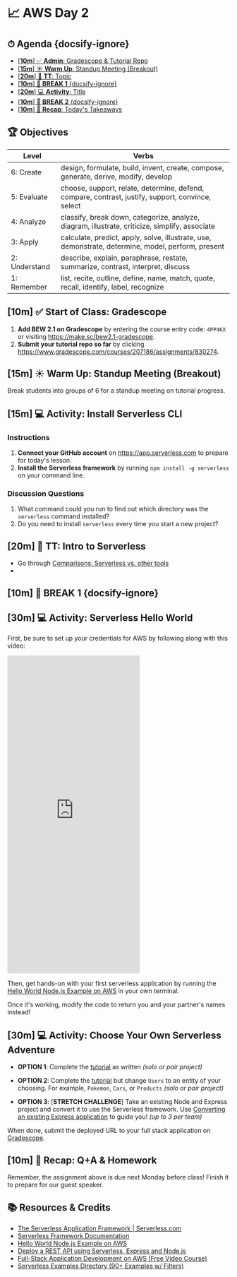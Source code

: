 <!-- Run this slideshow via the following command: reveal-md README.md -w -->
<!-- .slide: data-background="./../Slides/images/header.svg" data-background-repeat="none" data-background-size="40% 40%" data-background-position="center 10%" class="header" -->
# 📈 AWS Day 2

<!-- > -->

<!-- omit in toc -->
## ⏱ Agenda {docsify-ignore}

- [[**10m**] ✅ **Admin**: Gradescope & Tutorial Repo](#10m-%e2%9c%85-admin-gradescope--tutorial-repo)
- [[**15m**] ☀️ **Warm Up**: Standup Meeting (Breakout)](#15m-%e2%98%80%ef%b8%8f-warm-up-standup-meeting-breakout)
- [[**20m**] 💬 **TT**: Topic](#20m-%f0%9f%92%ac-tt-topic)
- [[**10m**] 🌴 **BREAK 1** {docsify-ignore}](#10m-%f0%9f%8c%b4-break-1-docsify-ignore)
- [[**20m**] 💻 **Activity**: Title](#20m-%f0%9f%92%bb-activity-title)
- [[**10m**] 🌴 **BREAK 2** {docsify-ignore}](#10m-%f0%9f%8c%b4-break-2-docsify-ignore)
- [[**10m**] 🔄 **Recap**: Today's Takeaways](#10m-%f0%9f%94%84-recap-todays-takeaways)

<!-- > -->

<!-- omit in toc -->
## 🏆 Objectives

|   Level   | Verbs |
| --------- | ----- |
| 6: Create | design, formulate, build, invent, create, compose, generate, derive, modify, develop |
| 5: Evaluate | choose, support, relate, determine, defend, compare, contrast, justify, support, convince, select |
| 4: Analyze | classify, break down, categorize, analyze, diagram, illustrate, criticize, simplify, associate |
| 3: Apply | calculate, predict, apply, solve, illustrate, use, demonstrate, determine, model, perform, present |
| 2: Understand | describe, explain, paraphrase, restate, summarize, contrast, interpret, discuss |
| 1: Remember | list, recite, outline, define, name, match, quote, recall, identify, label, recognize |

<!-- > -->

## [**10m**] ✅ **Start of Class**: Gradescope

1. **Add BEW 2.1 on Gradescope** by entering the course entry code: `4PP4KX` or visiting <https://make.sc/bew2.1-gradescope>.
1. **Submit your tutorial repo so far** by clicking <https://www.gradescope.com/courses/207186/assignments/830274>.

<!-- > -->

## [**15m**] ☀️ **Warm Up**: Standup Meeting (Breakout)

Break students into groups of 6 for a standup meeting on tutorial progress.

<!-- > -->

## [**15m**] 💻 **Activity**: Install Serverless CLI

### Instructions

1. **Connect your GitHub account** on <https://app.serverless.com> to prepare for today's lesson.
1. **Install the Serverless framework** by running `npm install -g serverless` on your command line.

### Discussion Questions

1. What command could you run to find out which directory was the `serverless` command installed?
1. Do you need to install `serverless` every time you start a new project?

<!-- > -->

## [**20m**] 💬 **TT**: Intro to Serverless

- Go through [Comparisons: Serverless vs. other tools](https://www.serverless.com/learn/comparisons/)
-

<!-- > -->

## [**10m**] 🌴 **BREAK 1** {docsify-ignore}

<!-- > -->

## [**30m**] 💻 **Activity**: Serverless Hello World

First, be sure to set up your credentials for AWS by following along with this video:

<iframe height="720" src="https://www.youtube.com/embed/KngM5bfpttA" frameborder="0" allow="accelerometer; autoplay; clipboard-write; encrypted-media; gyroscope; picture-in-picture" allowfullscreen></iframe>

Then, get hands-on with your first serverless application by running the [Hello World Node.js Example on AWS](https://www.serverless.com/framework/docs/providers/aws/examples/hello-world/node/) in your own terminal.

Once it's working, modify the code to return you and your partner's names instead!

<!-- > -->

## [**30m**] 💻 **Activity**: Choose Your Own Serverless Adventure

- **OPTION 1**: Complete the [tutorial](https://www.serverless.com/blog/serverless-express-rest-api/) as written _(solo or pair project)_

- **OPTION 2**: Complete the [tutorial](https://www.serverless.com/blog/serverless-express-rest-api/) but change `Users` to an entity of your choosing. For example, `Pokemon`, `Cars`, or `Products`  _(solo or pair project)_

- **OPTION 3**: [**STRETCH CHALLENGE**] Take an existing Node and Express project and convert it to use the Serverless framework. Use [Converting an existing Express application](https://www.serverless.com/blog/serverless-express-rest-api#converting-an-existing-express-application) to guide you!  _(up to 3 per team)_

When done, submit the deployed URL to your full stack application on [Gradescope](https://make.sc/bew2.1-gradescope).

<!-- > -->

## [**10m**] 🔄 **Recap**: Q+A & Homework


Remember, the assignment above is due next Monday before class! Finish it to prepare for our guest speaker.

<!-- > -->

<!-- omit in toc -->
## 📚 Resources & Credits

- [The Serverless Application Framework | Serverless.com](https://www.serverless.com/)
- [Serverless Framework Documentation](https://www.serverless.com/framework/docs/)
- [Hello World Node.js Example on AWS](https://www.serverless.com/framework/docs/providers/aws/examples/hello-world/node/)
- [Deploy a REST API using Serverless, Express and Node.js](https://www.serverless.com/blog/serverless-express-rest-api/)
- [Full-Stack Application Development on AWS (Free Video Course)](https://www.serverless.com/learn/courses/full-stack-application-development-on-aws)
- [Serverless Examples Directory (90+ Examples w/ Filters)](https://www.serverless.com/examples/)
